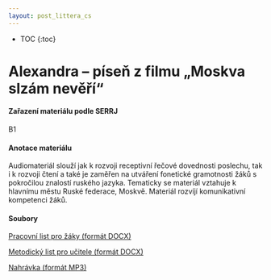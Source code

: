 ```yaml
---
layout: post_littera_cs
---
```

* TOC
{:toc}

# Alexandra – píseň z filmu „Moskva slzám nevěří“

#### Zařazení materiálu podle SERRJ

B1

#### Anotace materiálu

Audiomateriál slouží jak k rozvoji receptivní řečové dovednosti poslechu, tak i k rozvoji čtení a také je zaměřen na utváření fonetické gramotnosti žáků s pokročilou znalostí ruského jazyka. Tematicky se materiál vztahuje k hlavnímu městu Ruské federace, Moskvě. Materiál rozvíjí komunikativní kompetenci žáků.

#### Soubory

[Pracovní list pro žáky (formát DOCX)](/cs/littera/rustina/materialy/zaci/poslech/48_Aleksandra_Moskva_slzam_neveri_Z_B1.docx) 

[Metodický list pro učitele (formát DOCX)](/cs/littera/rustina/materialy/metodika/48_Aleksandra_Moskva_slzam_neveri_metodika.docx)

[Nahrávka (formát MP3)](/cs/littera/rustina/materialy/48_Aleksandra_Moskva_slzam_neveri.mp3)